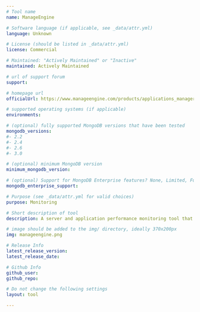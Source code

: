 ```yaml
---
# Tool name
name: ManageEngine

# Software language (if applicable, see _data/attr.yml)
language: Unknown

# License (should be listed in _data/attr.yml)
license: Commercial

# Maintained: "Actively Maintained" or "Inactive"
maintained: Actively Maintained

# url of support forum
support: 

# homepage url
officialUrl: https://www.manageengine.com/products/applications_manager/

# supported operating systems (if applicable)
environments:

# (optional) fully supported MongoDB versions that have been tested
mongodb_versions:
#- 2.2
#- 2.4
#- 2.6
#- 3.0

# (optional) minimum MongoDB version
minimum_mongodb_version:

# (optional) Support for MongoDB Enterprise features? None, Limited, Full
mongodb_enterprise_support: 

# Purpose (see _data/attr.yml for valid choices)
purpose: Monitoring

# Short description of tool
description: A server and application performance monitoring tool that includes support for MongoDB.

# image should be added to the img/ directory, ideally 370x200px
img: manageengine.png

# Release Info
latest_release_version:
latest_release_date:

# Github Info
github_user: 
github_repo: 

# Do not change the following settings
layout: tool

---
```

